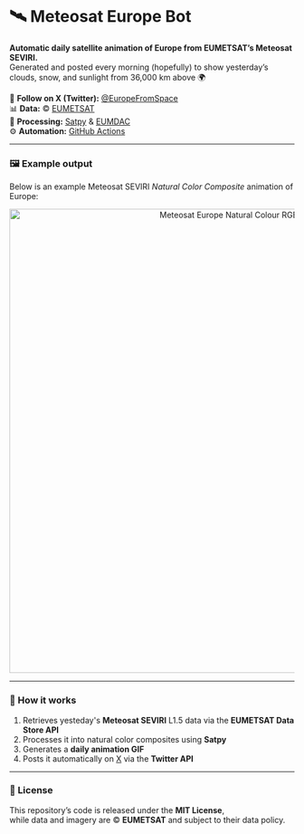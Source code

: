# 🛰️ Meteosat Europe Bot

**Automatic daily satellite animation of Europe from EUMETSAT’s Meteosat SEVIRI.**  
Generated and posted every morning (hopefully) to show yesterday’s clouds, snow, and sunlight from 36,000 km above 🌍  

🔗 **Follow on X (Twitter):** [@EuropeFromSpace](https://x.com/EuropeFromSpace)  
📊 **Data:** © [EUMETSAT](https://www.eumetsat.int)  
🧠 **Processing:** [Satpy](https://satpy.readthedocs.io) & [EUMDAC](https://user.eumetsat.int/resources/user-guides/eumetsat-data-access-client-eumdac-guide)  
⚙️ **Automation:** [GitHub Actions](https://github.com/features/actions)

---

### 🖼️ Example output
Below is an example Meteosat SEVIRI *Natural Color Composite* animation of Europe:

<p align="center">
  <img src="docs/example.gif" width="820" alt="Meteosat Europe Natural Colour RGB Example">
</p>

---

### 🚀 How it works
1. Retrieves yesteday's **Meteosat SEVIRI** L1.5 data via the **EUMETSAT Data Store API**  
2. Processes it into natural color composites using **Satpy**  
3. Generates a **daily animation GIF**  
4. Posts it automatically on [X](https://x.com/EuropeFromSpace) via the **Twitter API**

---

### 🧩 License
This repository’s code is released under the **MIT License**,  
while data and imagery are © **EUMETSAT** and subject to their data policy.
